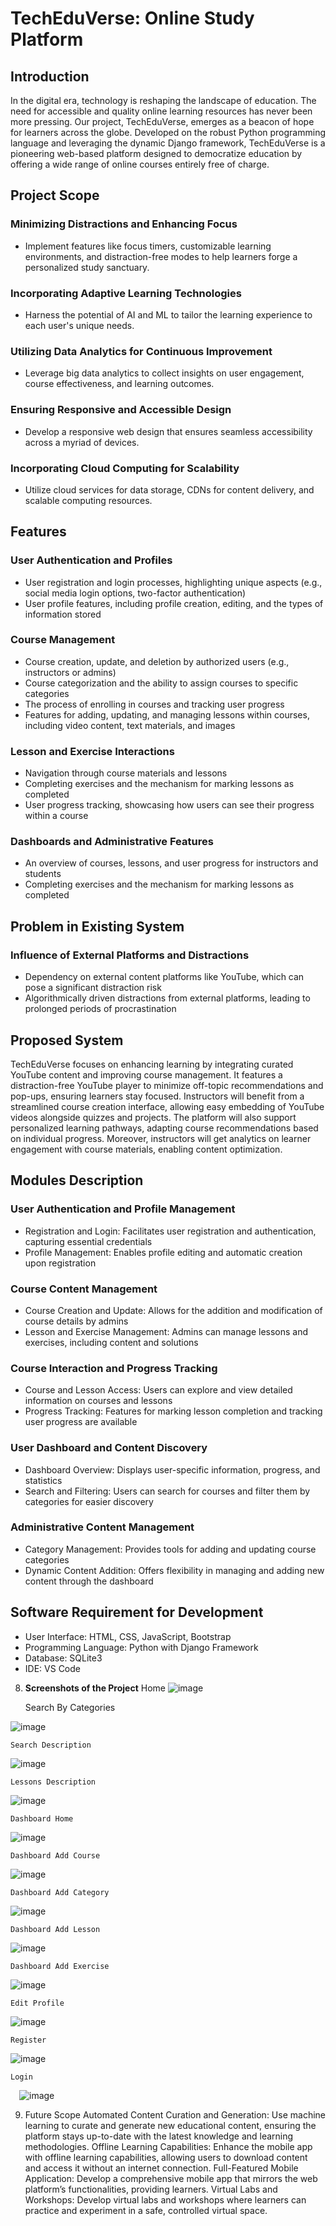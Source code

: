 **TechEduVerse: Online Study Platform**
=====================================================

**Introduction**
---------------

In the digital era, technology is reshaping the landscape of education. The need for accessible and quality online learning resources has never been more pressing. Our project, TechEduVerse, emerges as a beacon of hope for learners across the globe. Developed on the robust Python programming language and leveraging the dynamic Django framework, TechEduVerse is a pioneering web-based platform designed to democratize education by offering a wide range of online courses entirely free of charge.

**Project Scope**
--------------

### Minimizing Distractions and Enhancing Focus

* Implement features like focus timers, customizable learning environments, and distraction-free modes to help learners forge a personalized study sanctuary.

### Incorporating Adaptive Learning Technologies

* Harness the potential of AI and ML to tailor the learning experience to each user's unique needs.

### Utilizing Data Analytics for Continuous Improvement

* Leverage big data analytics to collect insights on user engagement, course effectiveness, and learning outcomes.

### Ensuring Responsive and Accessible Design

* Develop a responsive web design that ensures seamless accessibility across a myriad of devices.

### Incorporating Cloud Computing for Scalability

* Utilize cloud services for data storage, CDNs for content delivery, and scalable computing resources.

**Features**
------------

### User Authentication and Profiles

* User registration and login processes, highlighting unique aspects (e.g., social media login options, two-factor authentication)
* User profile features, including profile creation, editing, and the types of information stored

### Course Management

* Course creation, update, and deletion by authorized users (e.g., instructors or admins)
* Course categorization and the ability to assign courses to specific categories
* The process of enrolling in courses and tracking user progress
* Features for adding, updating, and managing lessons within courses, including video content, text materials, and images

### Lesson and Exercise Interactions

* Navigation through course materials and lessons
* Completing exercises and the mechanism for marking lessons as completed
* User progress tracking, showcasing how users can see their progress within a course

### Dashboards and Administrative Features

* An overview of courses, lessons, and user progress for instructors and students
* Completing exercises and the mechanism for marking lessons as completed

**Problem in Existing System**
---------------------------

### Influence of External Platforms and Distractions

* Dependency on external content platforms like YouTube, which can pose a significant distraction risk
* Algorithmically driven distractions from external platforms, leading to prolonged periods of procrastination

**Proposed System**
------------------

TechEduVerse focuses on enhancing learning by integrating curated YouTube content and improving course management. It features a distraction-free YouTube player to minimize off-topic recommendations and pop-ups, ensuring learners stay focused. Instructors will benefit from a streamlined course creation interface, allowing easy embedding of YouTube videos alongside quizzes and projects. The platform will also support personalized learning pathways, adapting course recommendations based on individual progress. Moreover, instructors will get analytics on learner engagement with course materials, enabling content optimization.

**Modules Description**
----------------------

### User Authentication and Profile Management

* Registration and Login: Facilitates user registration and authentication, capturing essential credentials
* Profile Management: Enables profile editing and automatic creation upon registration

### Course Content Management

* Course Creation and Update: Allows for the addition and modification of course details by admins
* Lesson and Exercise Management: Admins can manage lessons and exercises, including content and solutions

### Course Interaction and Progress Tracking

* Course and Lesson Access: Users can explore and view detailed information on courses and lessons
* Progress Tracking: Features for marking lesson completion and tracking user progress are available

### User Dashboard and Content Discovery

* Dashboard Overview: Displays user-specific information, progress, and statistics
* Search and Filtering: Users can search for courses and filter them by categories for easier discovery

### Administrative Content Management

* Category Management: Provides tools for adding and updating course categories
* Dynamic Content Addition: Offers flexibility in managing and adding new content through the dashboard

**Software Requirement for Development**
-------------------------------------

* User Interface: HTML, CSS, JavaScript, Bootstrap
* Programming Language: Python with Django Framework
* Database: SQLite3
* IDE: VS Code
 
8.	**Screenshots of the Project**
 	Home
  ![image](https://github.com/user-attachments/assets/2d3bf5d7-21df-431a-ae7a-24e47d64fe57)

 	Search By Categories
 
![image](https://github.com/user-attachments/assets/b54a315a-4fa6-4430-b320-4e623f7650d8)


 	Search Description
 ![image](https://github.com/user-attachments/assets/711e14e1-fd4a-4405-bff7-97e310d9f826)


 	Lessons Description

![image](https://github.com/user-attachments/assets/f9e54bfe-22a8-4b7f-8b27-43b84cc526a0)

 	Dashboard Home
 ![image](https://github.com/user-attachments/assets/d9ca5b7f-8b0e-419f-a0b2-a127bd0b9260)

 	Dashboard Add Course
 
![image](https://github.com/user-attachments/assets/6e2fad40-e91c-486f-9f74-840873be4e31)

 	Dashboard Add Category
 ![image](https://github.com/user-attachments/assets/88103588-cf9d-4473-8334-cac5a022717a)

 	Dashboard Add Lesson
 ![image](https://github.com/user-attachments/assets/b00e0666-4825-456c-ad5b-b8cef1404b14)

 	Dashboard Add Exercise
 ![image](https://github.com/user-attachments/assets/49b98980-fff4-4bdb-a2a3-241ccf65ab4e)

 	Edit Profile
 ![image](https://github.com/user-attachments/assets/70d5a358-cc61-4cbc-8c63-cbd096a19b11)

 	Register
 ![image](https://github.com/user-attachments/assets/bdbaebd9-6f16-4752-9456-a35dc1d33d5a)


 	Login
 
 ![image](https://github.com/user-attachments/assets/289c4a2b-8fe5-4f93-aa3f-c6a1a88f36f0)


9.	Future Scope
 	Automated Content Curation and Generation: Use machine learning to curate and generate new educational content, ensuring the platform stays up-to-date with the latest knowledge and learning methodologies.
 	Offline Learning Capabilities: Enhance the mobile app with offline learning capabilities, allowing users to download content and access it without an internet connection.
 	Full-Featured Mobile Application: Develop a comprehensive mobile app that mirrors the web platform’s functionalities, providing learners.
 	Virtual Labs and Workshops: Develop virtual labs and workshops where learners can practice and experiment in a safe, controlled virtual space.

